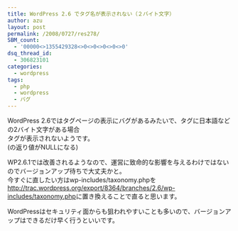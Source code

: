 ```yaml
---
title: WordPress 2.6 でタグ名が表示されない（２バイト文字）
author: azu
layout: post
permalink: /2008/0727/res278/
SBM_count:
  - '00000<>1355429328<>0<>0<>0<>0<>0'
dsq_thread_id:
  - 306823101
categories:
  - wordpress
tags:
  - php
  - wordpress
  - バグ
---
```

WordPress 2.6ではタグページの表示にバグがあるみたいで、タグに日本語などの2バイト文字がある場合  
タグが表示されないようです。  
(<?php single\_tag\_title(); ?>の返り値がNULLになる)

WP2.6.1では改善されるようなので、運営に致命的な影響を与えるわけではないのでバージョンアップ待ちで大丈夫かと。  
今すぐに直したい方はwp-includes/taxonomy.phpを<a rel="nofollow" href="http://trac.wordpress.org/export/8364/branches/2.6/wp-includes/taxonomy.php">http://trac.wordpress.org/export/8364/branches/2.6/wp-includes/taxonomy.php</a>に置き換えることで直ると思います。

WordPressはセキュリティ面からも狙われやすいことも多いので、バージョンアップはできるだけ早く行うといいです。